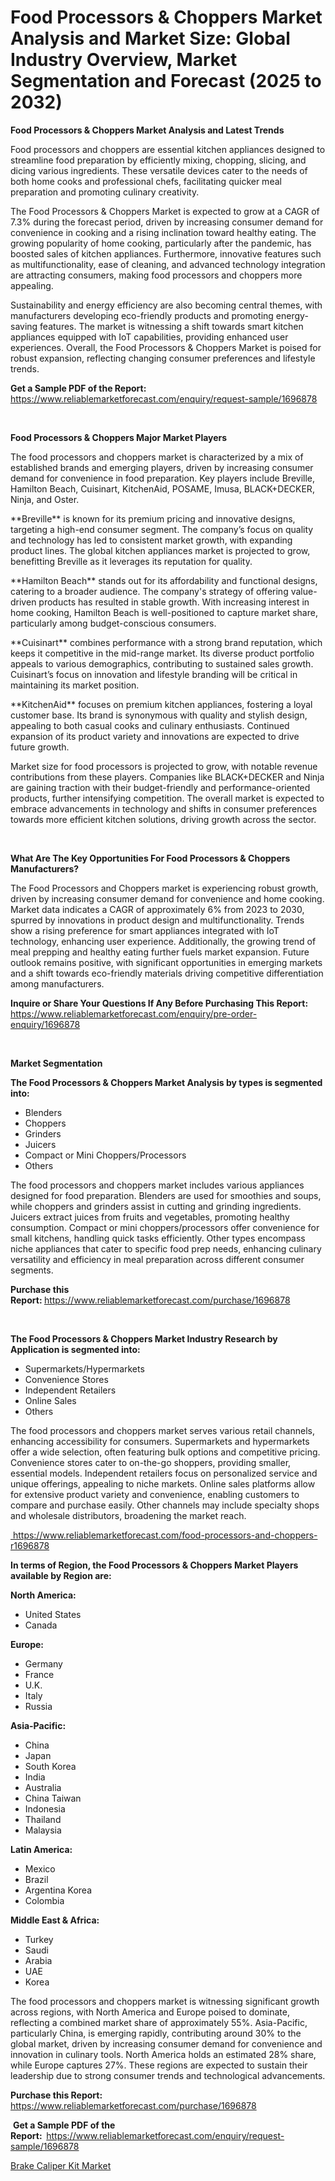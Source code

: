 <p><h1>Food Processors & Choppers Market Analysis and Market Size: Global Industry Overview, Market Segmentation and Forecast (2025 to 2032)</h1></p><p><strong>Food Processors & Choppers Market Analysis and Latest Trends</strong></p>
<p><p>Food processors and choppers are essential kitchen appliances designed to streamline food preparation by efficiently mixing, chopping, slicing, and dicing various ingredients. These versatile devices cater to the needs of both home cooks and professional chefs, facilitating quicker meal preparation and promoting culinary creativity.</p><p>The Food Processors & Choppers Market is expected to grow at a CAGR of 7.3% during the forecast period, driven by increasing consumer demand for convenience in cooking and a rising inclination toward healthy eating. The growing popularity of home cooking, particularly after the pandemic, has boosted sales of kitchen appliances. Furthermore, innovative features such as multifunctionality, ease of cleaning, and advanced technology integration are attracting consumers, making food processors and choppers more appealing.</p><p>Sustainability and energy efficiency are also becoming central themes, with manufacturers developing eco-friendly products and promoting energy-saving features. The market is witnessing a shift towards smart kitchen appliances equipped with IoT capabilities, providing enhanced user experiences. Overall, the Food Processors & Choppers Market is poised for robust expansion, reflecting changing consumer preferences and lifestyle trends.</p></p>
<p><strong>Get a Sample PDF of the Report:&nbsp;</strong> <a href="https://www.reliablemarketforecast.com/enquiry/request-sample/1696878?utm_campaign=3182&utm_medium=2&utm_source=Github&utm_content=ia&utm_term=27032025&utm_id=food-processors-choppers">https://www.reliablemarketforecast.com/enquiry/request-sample/1696878</a></p>
<p>&nbsp;</p>
<p><strong>Food Processors & Choppers Major Market Players</strong></p>
<p><p>The food processors and choppers market is characterized by a mix of established brands and emerging players, driven by increasing consumer demand for convenience in food preparation. Key players include Breville, Hamilton Beach, Cuisinart, KitchenAid, POSAME, Imusa, BLACK+DECKER, Ninja, and Oster.</p><p>**Breville** is known for its premium pricing and innovative designs, targeting a high-end consumer segment. The company’s focus on quality and technology has led to consistent market growth, with expanding product lines. The global kitchen appliances market is projected to grow, benefitting Breville as it leverages its reputation for quality.</p><p>**Hamilton Beach** stands out for its affordability and functional designs, catering to a broader audience. The company's strategy of offering value-driven products has resulted in stable growth. With increasing interest in home cooking, Hamilton Beach is well-positioned to capture market share, particularly among budget-conscious consumers.</p><p>**Cuisinart** combines performance with a strong brand reputation, which keeps it competitive in the mid-range market. Its diverse product portfolio appeals to various demographics, contributing to sustained sales growth. Cuisinart’s focus on innovation and lifestyle branding will be critical in maintaining its market position.</p><p>**KitchenAid** focuses on premium kitchen appliances, fostering a loyal customer base. Its brand is synonymous with quality and stylish design, appealing to both casual cooks and culinary enthusiasts. Continued expansion of its product variety and innovations are expected to drive future growth.</p><p>Market size for food processors is projected to grow, with notable revenue contributions from these players. Companies like BLACK+DECKER and Ninja are gaining traction with their budget-friendly and performance-oriented products, further intensifying competition. The overall market is expected to embrace advancements in technology and shifts in consumer preferences towards more efficient kitchen solutions, driving growth across the sector.</p></p>
<p>&nbsp;</p>
<p><strong>What Are The Key Opportunities For Food Processors & Choppers Manufacturers?</strong></p>
<p><p>The Food Processors and Choppers market is experiencing robust growth, driven by increasing consumer demand for convenience and home cooking. Market data indicates a CAGR of approximately 6% from 2023 to 2030, spurred by innovations in product design and multifunctionality. Trends show a rising preference for smart appliances integrated with IoT technology, enhancing user experience. Additionally, the growing trend of meal prepping and healthy eating further fuels market expansion. Future outlook remains positive, with significant opportunities in emerging markets and a shift towards eco-friendly materials driving competitive differentiation among manufacturers.</p></p>
<p><strong>Inquire or Share Your Questions If Any Before Purchasing This Report:</strong> <a href="https://www.reliablemarketforecast.com/enquiry/pre-order-enquiry/1696878?utm_campaign=3182&utm_medium=2&utm_source=Github&utm_content=ia&utm_term=27032025&utm_id=food-processors-choppers">https://www.reliablemarketforecast.com/enquiry/pre-order-enquiry/1696878</a></p>
<p>&nbsp;</p>
<p><strong>Market Segmentation</strong></p>
<p><strong>The Food Processors & Choppers Market Analysis by types is segmented into:</strong></p>
<p><ul><li>Blenders</li><li>Choppers</li><li>Grinders</li><li>Juicers</li><li>Compact or Mini Choppers/Processors</li><li>Others</li></ul></p>
<p><p>The food processors and choppers market includes various appliances designed for food preparation. Blenders are used for smoothies and soups, while choppers and grinders assist in cutting and grinding ingredients. Juicers extract juices from fruits and vegetables, promoting healthy consumption. Compact or mini choppers/processors offer convenience for small kitchens, handling quick tasks efficiently. Other types encompass niche appliances that cater to specific food prep needs, enhancing culinary versatility and efficiency in meal preparation across different consumer segments.</p></p>
<p><strong>Purchase this Report:&nbsp;</strong><a href="https://www.reliablemarketforecast.com/purchase/1696878?utm_campaign=3182&utm_medium=2&utm_source=Github&utm_content=ia&utm_term=27032025&utm_id=food-processors-choppers">https://www.reliablemarketforecast.com/purchase/1696878</a></p>
<p>&nbsp;</p>
<p><strong>The Food Processors & Choppers Market Industry Research by Application is segmented into:</strong></p>
<p><ul><li>Supermarkets/Hypermarkets</li><li>Convenience Stores</li><li>Independent Retailers</li><li>Online Sales</li><li>Others</li></ul></p>
<p><p>The food processors and choppers market serves various retail channels, enhancing accessibility for consumers. Supermarkets and hypermarkets offer a wide selection, often featuring bulk options and competitive pricing. Convenience stores cater to on-the-go shoppers, providing smaller, essential models. Independent retailers focus on personalized service and unique offerings, appealing to niche markets. Online sales platforms allow for extensive product variety and convenience, enabling customers to compare and purchase easily. Other channels may include specialty shops and wholesale distributors, broadening the market reach.</p></p>
<p><a href="https://www.reliablemarketforecast.com/food-processors-and-choppers-r1696878?utm_campaign=3182&utm_medium=2&utm_source=Github&utm_content=ia&utm_term=27032025&utm_id=food-processors-choppers">&nbsp;https://www.reliablemarketforecast.com/food-processors-and-choppers-r1696878</a></p>
<p><strong>In terms of Region, the Food Processors & Choppers Market Players available by Region are:</strong></p>
<p>
    <p> <strong> North America: </strong>
        <ul>
            <li>United States</li>
            <li>Canada</li>
        </ul>
        </p> 
    <p> <strong> Europe: </strong>
        <ul>
            <li>Germany</li>
            <li>France</li>
            <li>U.K.</li>
            <li>Italy</li>
            <li>Russia</li>
        </ul>
        </p> 
    <p> <strong> Asia-Pacific: </strong>
        <ul>
            <li>China</li>
            <li>Japan</li>
            <li>South Korea</li>
            <li>India</li>
            <li>Australia</li>
            <li>China Taiwan</li>
            <li>Indonesia</li>
            <li>Thailand</li>
            <li>Malaysia</li>
        </ul>
        </p> 
    <p> <strong> Latin America: </strong>
        <ul>
            <li>Mexico</li>
            <li>Brazil</li>
            <li>Argentina Korea</li>
            <li>Colombia</li>
        </ul>
        </p> 
    <p> <strong> Middle East & Africa: </strong>
        <ul>
            <li>Turkey</li>
            <li>Saudi</li>
            <li>Arabia</li>
            <li>UAE</li>
            <li>Korea</li>
        </ul>
    </p>
    </p>
<p><p>The food processors and choppers market is witnessing significant growth across regions, with North America and Europe poised to dominate, reflecting a combined market share of approximately 55%. Asia-Pacific, particularly China, is emerging rapidly, contributing around 30% to the global market, driven by increasing consumer demand for convenience and innovation in culinary tools. North America holds an estimated 28% share, while Europe captures 27%. These regions are expected to sustain their leadership due to strong consumer trends and technological advancements.</p></p>
<p><strong>Purchase this Report: </strong><a href="https://www.reliablemarketforecast.com/purchase/1696878?utm_campaign=3182&utm_medium=2&utm_source=Github&utm_content=ia&utm_term=27032025&utm_id=food-processors-choppers">https://www.reliablemarketforecast.com/purchase/1696878</a></p>
<p>&nbsp;<strong>Get a Sample PDF of the Report:&nbsp;&nbsp;</strong><a href="https://www.reliablemarketforecast.com/enquiry/request-sample/1696878?utm_campaign=3182&utm_medium=2&utm_source=Github&utm_content=ia&utm_term=27032025&utm_id=food-processors-choppers">https://www.reliablemarketforecast.com/enquiry/request-sample/1696878</a></p>
<p><strong></strong></p>
<p><p><a href="https://github.com/elodielamto06/Market-Research-Report-List-1/blob/main/brake-caliper-kit-market.md?utm_campaign=3182&utm_medium=2&utm_source=Github&utm_content=ia&utm_term=27032025&utm_id=food-processors-choppers">Brake Caliper Kit Market</a></p></p>